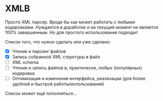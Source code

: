 # XMLB
Просто XML парсер. Вроде бы как может работать с любыми кодировками. 
Нуждается в доработке и на текущий момент не является 100% завершенным.
Но для простого использования подходит

Список того, что нужно сделать или уже сделано:
- [x] Чтение и парсинг файлов
- [x] Запись собранной XML структуры в файл
- [ ] XML xchema
- [ ] Чтение и запись файлов в, практически, любых (популярных) кодировка
- [ ] Оптимизация и изменения интерфейса, реализации (для более удобной и быстрой работы/использования)

Список может ещё пополняться...
